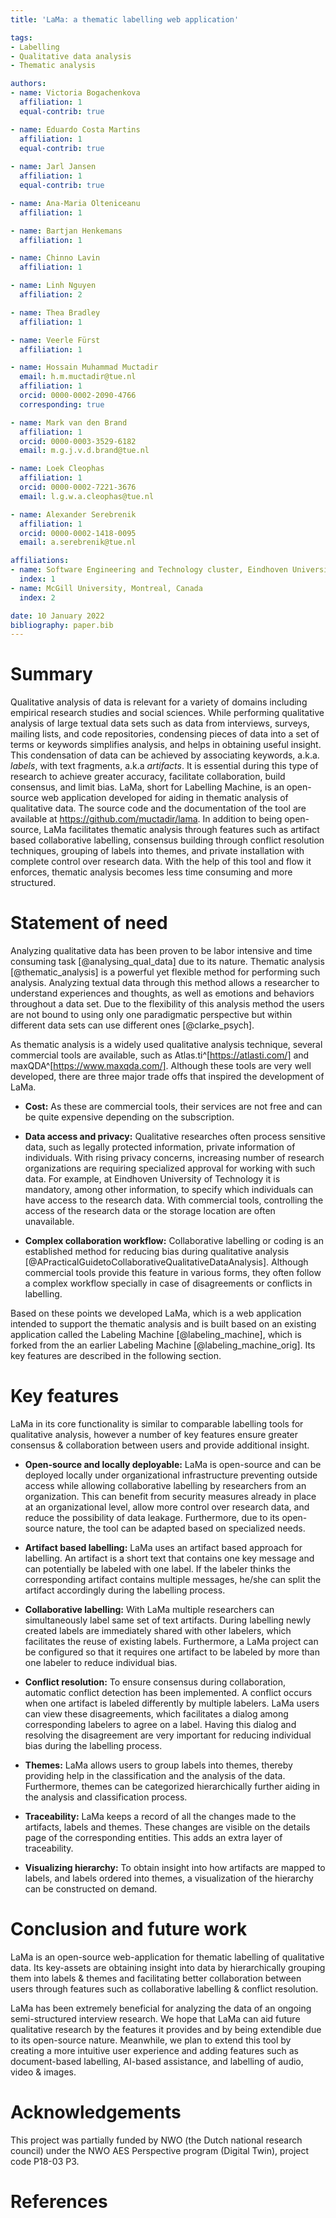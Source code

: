 ```yaml
---
title: 'LaMa: a thematic labelling web application'

tags:
- Labelling
- Qualitative data analysis
- Thematic analysis

authors:
- name: Victoria Bogachenkova 
  affiliation: 1
  equal-contrib: true

- name: Eduardo Costa Martins 
  affiliation: 1
  equal-contrib: true
  
- name: Jarl Jansen 
  affiliation: 1
  equal-contrib: true

- name: Ana-Maria Olteniceanu
  affiliation: 1

- name: Bartjan Henkemans 
  affiliation: 1

- name: Chinno Lavin
  affiliation: 1

- name: Linh Nguyen
  affiliation: 2

- name: Thea Bradley 
  affiliation: 1

- name: Veerle Fürst
  affiliation: 1

- name: Hossain Muhammad Muctadir
  email: h.m.muctadir@tue.nl
  affiliation: 1
  orcid: 0000-0002-2090-4766
  corresponding: true

- name: Mark van den Brand
  affiliation: 1
  orcid: 0000-0003-3529-6182
  email: m.g.j.v.d.brand@tue.nl

- name: Loek Cleophas
  affiliation: 1
  orcid: 0000-0002-7221-3676
  email: l.g.w.a.cleophas@tue.nl

- name: Alexander Serebrenik
  affiliation: 1
  orcid: 0000-0002-1418-0095
  email: a.serebrenik@tue.nl

affiliations:
- name: Software Engineering and Technology cluster, Eindhoven University of Technology, Eindhoven, The Netherlands
  index: 1
- name: McGill University, Montreal, Canada
  index: 2

date: 10 January 2022
bibliography: paper.bib
---
```


# Summary

Qualitative analysis of data is relevant for a variety of domains including empirical research studies and social sciences. While performing qualitative analysis of large textual data sets such as data from interviews, surveys, mailing lists, and code repositories, condensing pieces of data into a set of terms or keywords simplifies analysis, and helps in obtaining useful insight. This condensation of data can be achieved by associating keywords, a.k.a. *labels*, with text fragments, a.k.a *artifacts*. It is essential during this type of research to achieve greater accuracy, facilitate collaboration, build consensus, and limit bias. LaMa, short for Labelling Machine, is an open-source web application developed for aiding in thematic analysis of qualitative data. The source code and the documentation of the tool are available at <https://github.com/muctadir/lama>. In addition to being open-source, LaMa facilitates thematic analysis through features such as artifact based collaborative labelling, consensus building through conflict resolution techniques, grouping of labels into themes, and private installation with complete control over research data. With the help of this tool and flow it enforces, thematic analysis becomes less time consuming and more structured.

# Statement of need

Analyzing qualitative data has been proven to be labor intensive and time consuming task [@analysing_qual_data] due to its nature. Thematic analysis [@thematic_analysis] is a powerful yet flexible method for performing such analysis. Analyzing textual data through this method allows a researcher to understand experiences and thoughts, as well as emotions and behaviors throughout a data set. Due to the flexibility of this analysis method the users are not bound to using only one paradigmatic perspective but within different data sets can use different ones [@clarke_psych].

As thematic analysis is a widely used qualitative analysis technique, several commercial tools are available, such as Atlas.ti^[https://atlasti.com/] and maxQDA^[https://www.maxqda.com/]. Although these tools are very well developed, there are three major trade offs that inspired the development of LaMa.

- **Cost:** As these are commercial tools, their services are not free and can be quite expensive depending on the subscription.

- **Data access and privacy:** Qualitative researches often process sensitive data, such as legally protected information, private information of individuals. With rising privacy concerns, increasing number of research organizations are requiring specialized approval for working with such data. For example, at Eindhoven University of Technology it is mandatory, among other information, to specify which individuals can have access to the research data. With commercial tools, controlling the access of the research data or the storage location are often unavailable.

- **Complex collaboration workflow:** Collaborative labelling or coding is an established method for reducing bias during qualitative analysis [@APracticalGuidetoCollaborativeQualitativeDataAnalysis]. Although commercial tools provide this feature in various forms, they often follow a complex workflow specially in case of disagreements or conflicts in labelling.

Based on these points we developed LaMa, which is a web application intended to support the thematic analysis and is built based on an existing application called the Labeling Machine [@labeling_machine], which is forked from the an earlier Labeling Machine [@labeling_machine_orig]. Its key features are described in the following section.

# Key features

LaMa in its core functionality is similar to comparable labelling tools for qualitative analysis, however a number of key features ensure greater consensus & collaboration between users and provide additional insight.

- **Open-source and locally deployable:** LaMa is open-source and can be deployed locally under organizational infrastructure preventing outside access while allowing collaborative labelling by researchers from an organization. This can benefit from security measures already in place at an organizational level, allow more control over research data, and reduce the possibility of data leakage. Furthermore, due to its open-source nature, the tool can be adapted based on specialized needs.

- **Artifact based labelling:** LaMa uses an artifact based approach for labelling. An artifact is a short text that contains one key message and can potentially be labeled with one label. If the labeler thinks the corresponding artifact contains multiple messages, he/she can split the artifact accordingly during the labelling process.

- **Collaborative labelling:** With LaMa multiple researchers can simultaneously label same set of text artifacts. During labelling newly created labels are immediately shared with other labelers, which facilitates the reuse of existing labels. Furthermore, a LaMa project can be configured so that it requires one artifact to be labeled by more than one labeler to reduce individual bias.

- **Conflict resolution:** To ensure consensus during collaboration, automatic conflict detection has been implemented. A conflict occurs when one artifact is labeled differently by multiple labelers. LaMa users can view these disagreements, which facilitates a dialog among corresponding labelers to agree on a label. Having this dialog and resolving the disagreement are very important for reducing individual bias during the labelling process.

- **Themes:** LaMa allows users to group labels into themes, thereby providing help in the classification and the analysis of the data. Furthermore, themes can be categorized hierarchically further aiding in the analysis and classification process.

- **Traceability:** LaMa keeps a record of all the changes made to the artifacts, labels and themes. These changes are visible on the details page of the corresponding entities. This adds an extra layer of traceability.

- **Visualizing hierarchy:** To obtain insight into how artifacts are mapped to labels, and labels ordered into themes, a visualization of the hierarchy can be constructed on demand.

# Conclusion and future work

LaMa is an open-source web-application for thematic labelling of qualitative data. Its key-assets are obtaining insight into data by hierarchically grouping them into labels & themes and facilitating better collaboration between users through features such as collaborative labelling & conflict resolution.

LaMa has been extremely beneficial for analyzing the data of an ongoing semi-structured interview research. We hope that LaMa can aid future qualitative research by the features it provides and by being extendible due to its open-source nature. Meanwhile, we plan to extend this tool by creating a more intuitive user experience and adding features such as document-based labelling, AI-based assistance, and labelling of audio, video & images.

# Acknowledgements

This project was partially funded by NWO (the Dutch national research council) under the NWO AES Perspective program (Digital Twin), project code P18-03 P3.

# References